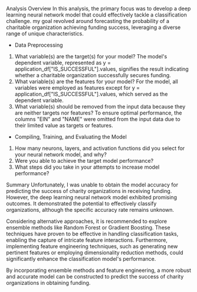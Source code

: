 Analysis Overview
In this analysis, the primary focus was to develop a deep learning neural network model that could effectively tackle a classification challenge. my goal revolved around forecasting the probability of a charitable organization achieving funding success, leveraging a diverse range of unique characteristics.

- Data Preprocessing
1. What variable(s) are the target(s) for your model?
The model's dependent variable, represented as y = application_df["IS_SUCCESSFUL"].values, signifies the result indicating whether a charitable organization successfully secures funding.
2. What variable(s) are the features for your model?
For the model, all variables were employed as features except for y = application_df["IS_SUCCESSFUL"].values, which served as the dependent variable.
3. What variable(s) should be removed from the input data because they are neither targets nor features?
To ensure optimal performance, the columns "EIN" and "NAME" were omitted from the input data due to their limited value as targets or features.

- Compiling, Training, and Evaluating the Model
1. How many neurons, layers, and activation functions did you select for your neural network model, and why?
2. Were you able to achieve the target model performance?
3. What steps did you take in your attempts to increase model performance?

Summary 
Unfortunately, I was unable to obtain the model accuracy for predicting the success of charity organizations in receiving funding. However, the deep learning neural network model exhibited promising outcomes. It demonstrated the potential to effectively classify organizations, although the specific accuracy rate remains unknown.

Considering alternative approaches, it is recommended to explore ensemble methods like Random Forest or Gradient Boosting. These techniques have proven to be effective in handling classification tasks, enabling the capture of intricate feature interactions. Furthermore, implementing feature engineering techniques, such as generating new pertinent features or employing dimensionality reduction methods, could significantly enhance the classification model's performance.

By incorporating ensemble methods and feature engineering, a more robust and accurate model can be constructed to predict the success of charity organizations in obtaining funding.




